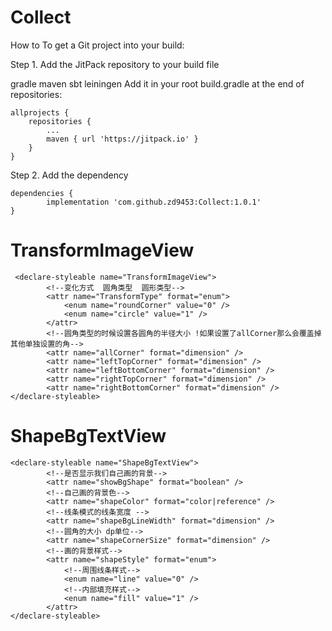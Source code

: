 # Collect
How to 
To get a Git project into your build:

Step 1. Add the JitPack repository to your build file

gradle
maven
sbt
leiningen
Add it in your root build.gradle at the end of repositories:

	allprojects {
		repositories {
			...
			maven { url 'https://jitpack.io' }
		}
	}
Step 2. Add the dependency

	dependencies {
	        implementation 'com.github.zd9453:Collect:1.0.1'
	}



# TransformImageView 
```
 <declare-styleable name="TransformImageView">
        <!--变化方式  圆角类型  圆形类型-->
        <attr name="TransformType" format="enum">
            <enum name="roundCorner" value="0" />
            <enum name="circle" value="1" />
        </attr>
        <!--圆角类型的时候设置各圆角的半径大小 !如果设置了allCorner那么会覆盖掉其他单独设置的角-->
        <attr name="allCorner" format="dimension" />
        <attr name="leftTopCorner" format="dimension" />
        <attr name="leftBottomCorner" format="dimension" />
        <attr name="rightTopCorner" format="dimension" />
        <attr name="rightBottomCorner" format="dimension" />
</declare-styleable>
```

# ShapeBgTextView 
```
<declare-styleable name="ShapeBgTextView">
        <!--是否显示我们自己画的背景-->
        <attr name="showBgShape" format="boolean" />
        <!--自己画的背景色-->
        <attr name="shapeColor" format="color|reference" />
        <!--线条模式的线条宽度 -->
        <attr name="shapeBgLineWidth" format="dimension" />
        <!--圆角的大小 dp单位-->
        <attr name="shapeCornerSize" format="dimension" />
        <!--画的背景样式-->
        <attr name="shapeStyle" format="enum">
            <!--周围线条样式-->
            <enum name="line" value="0" />
            <!--内部填充样式-->
            <enum name="fill" value="1" />
        </attr>
</declare-styleable>
```

